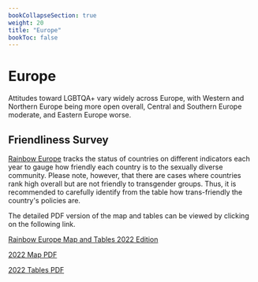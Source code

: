 ```yaml
---
bookCollapseSection: true
weight: 20
title: "Europe"
bookToc: false
---
```


# Europe

Attitudes toward LGBTQA+ vary widely across Europe, with Western and Northern Europe being more open overall, Central and Southern Europe moderate, and Eastern Europe worse.

## Friendliness Survey

[Rainbow Europe](https://www.rainbow-europe.org/) tracks the status of countries on different indicators each year to gauge how friendly each country is to the sexually diverse community. Please note, however, that there are cases where countries rank high overall but are not friendly to transgender groups. Thus, it is recommended to carefully identify from the table how trans-friendly the country's policies are.

The detailed PDF version of the map and tables can be viewed by clicking on the following link.

[Rainbow Europe Map and Tables 2022 Edition](https://www.ilga-europe.org/report/rainbow-europe-2022/)

[2022 Map PDF](http://www.ilga-europe.org/files/uploads/2022/06/rainbow-map-2022.pdf)

[2022 Tables PDF](https://www.ilga-europe.org/files/uploads/2022/06/rainbow-index-2022.pdf)
